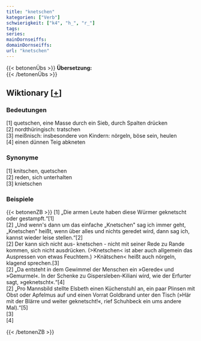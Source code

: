 ```yaml
---
title: "knetschen"
kategorien: ["Verb"]
schwierigkeit: ["k4", "h_", "r_"]
tags:
series:
mainDornseiffs:
domainDornseiffs:
url: "knetschen"
---
```


{{< betonenÜbs >}}
**Übersetzung:**  
{{< /betonenÜbs >}}

## Wiktionary [[+](https://de.wiktionary.org/wiki/knetschen)]

### Bedeutungen
[1] quetschen, eine Masse durch ein Sieb, durch Spalten drücken  
[2] nordthüringisch: tratschen  
[3] meißnisch: insbesondere von Kindern: nörgeln, böse sein, heulen  
[4] einen dünnen Teig abkneten  

### Synonyme
[1] knitschen, quetschen  
[2] reden, sich unterhalten  
[3] knietschen  

### Beispiele
{{< betonenZB >}}
[1] „Die armen Leute haben diese Würmer geknetscht oder gestampft.“[1]  
[2] „Und wenn's dann um das einfache „Knetschen" sag ich immer geht, „Knetschen" heißt, wenn über alles und nichts geredet wird, dann sag ich, kannst wieder leise stellen.“[2]  
[2] Der kann sich nicht aus-  knetschen - nicht mit seiner Rede zu Rande kommen, sich nicht ausdrücken. (>Knetschen< ist aber auch allgemein das Auspressen von etwas Feuchtem.) >Knätschen< heißt auch nörgeln, klagend sprechen.[3]  
[2] „Da entsteht in dem Gewimmel der Menschen ein »Gerede« und »Gemurmel«. In der Schenke zu Gispersleben-Kiliani wird, wie der Erfurter sagt, »geknetscht«.“[4]  
[2] „Pro Mannsbild stellte Elsbeth einen Küchenstuhl an, ein paar Plinsen mit Obst oder Apfelmus auf und einen Vorrat Goldbrand unter den Tisch (»Här mit der Blärre und weiter geknetscht!«, rief Schuhbeck ein ums andere Mal).“[5]  
[3]  
[4]  

{{< /betonenZB >}}


